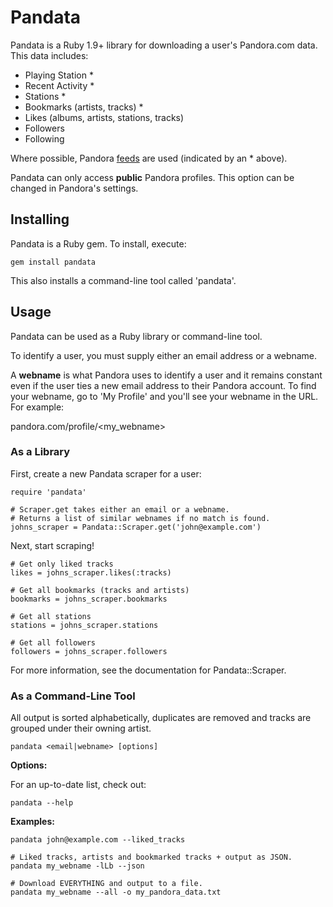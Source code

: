 # Pandata

Pandata is a Ruby 1.9+ library for downloading a user's Pandora.com data. This data includes:

- Playing Station *
- Recent Activity *
- Stations *
- Bookmarks (artists, tracks) *
- Likes (albums, artists, stations, tracks)
- Followers
- Following

Where possible, Pandora [feeds][1] are used (indicated by an * above).

Pandata can only access **public** Pandora profiles. This option can be changed in Pandora's settings.

## Installing

Pandata is a Ruby gem. To install, execute:

    gem install pandata

This also installs a command-line tool called 'pandata'.

## Usage

Pandata can be used as a Ruby library or command-line tool.

To identify a user, you must supply either an email address or a webname.

A **webname** is what Pandora uses to identify a user and it remains constant even if the user ties a new email address to their Pandora account.
To find your webname, go to 'My Profile' and you'll see your webname in the URL. For example:

pandora.com/profile/\<my_webname\>

### As a Library

First, create a new Pandata scraper for a user:

    require 'pandata'
    
    # Scraper.get takes either an email or a webname.
    # Returns a list of similar webnames if no match is found.
    johns_scraper = Pandata::Scraper.get('john@example.com')

Next, start scraping!

    # Get only liked tracks
    likes = johns_scraper.likes(:tracks)

    # Get all bookmarks (tracks and artists)
    bookmarks = johns_scraper.bookmarks

    # Get all stations
    stations = johns_scraper.stations

    # Get all followers
    followers = johns_scraper.followers

For more information, see the documentation for Pandata::Scraper.

### As a Command-Line Tool

All output is sorted alphabetically, duplicates are removed and tracks are grouped under their owning artist.

    pandata <email|webname> [options]

**Options:**

For an up-to-date list, check out:

    pandata --help

**Examples:**

    pandata john@example.com --liked_tracks

    # Liked tracks, artists and bookmarked tracks + output as JSON.
    pandata my_webname -lLb --json

    # Download EVERYTHING and output to a file.
    pandata my_webname --all -o my_pandora_data.txt

[1]: http://www.pandora.com/feeds
